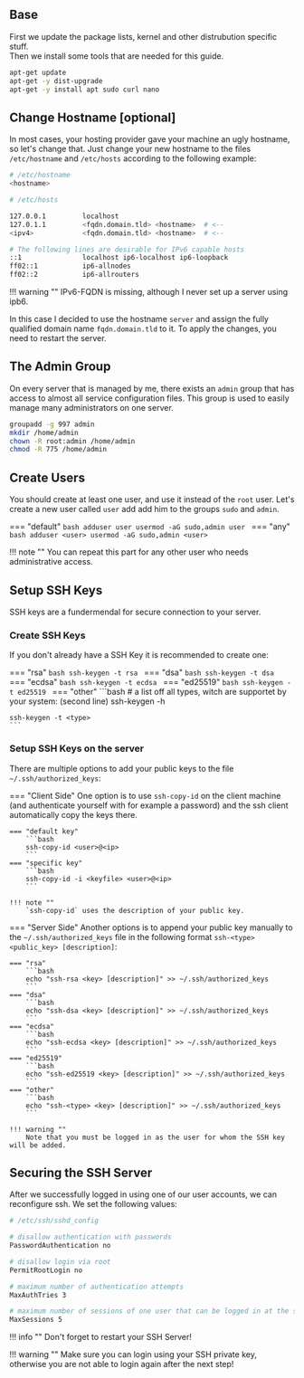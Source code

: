 ## Base
First we update the package lists, kernel and other distrubution specific stuff.
<br>
Then we install some tools that are needed for this guide.
```bash
apt-get update
apt-get -y dist-upgrade
apt-get -y install apt sudo curl nano
```

## Change Hostname [optional]
In most cases, your hosting provider gave your machine an ugly hostname, so let's change that.
Just change your new hostname to the files `/etc/hostname` and `/etc/hosts` according to the following example:
```bash
# /etc/hostname
<hostname>
```
```bash
# /etc/hosts

127.0.0.1	      localhost
127.0.1.1	      <fqdn.domain.tld> <hostname>  # <--
<ipv4>            <fqdn.domain.tld> <hostname>  # <--

# The following lines are desirable for IPv6 capable hosts
::1               localhost ip6-localhost ip6-loopback
ff02::1           ip6-allnodes
ff02::2           ip6-allrouters
```

!!! warning ""
    IPv6-FQDN is missing, although I never set up a server using ipb6.

In this case I decided to use the hostname `server` and assign the fully qualified domain name `fqdn.domain.tld` to it.
To apply the changes, you need to restart the server.

## The Admin Group
On every server that is managed by me, there exists an `admin` group that has access to almost all service configuration files.
This group is used to easily manage many administrators on one server.
```bash
groupadd -g 997 admin
mkdir /home/admin
chown -R root:admin /home/admin
chmod -R 775 /home/admin
```

## Create Users
You should create at least one user, and use it instead of the `root` user.
Let's create a new user called `user` add add him to the groups `sudo` and `admin`.

=== "default"
    ```bash
    adduser user
    usermod -aG sudo,admin user
    ```
=== "any"
    ```bash
    adduser <user>
    usermod -aG sudo,admin <user>
    ```

!!! note ""
    You can repeat this part for any other user who needs administrative access.

## Setup SSH Keys
SSH keys are a fundermendal for secure connection to your server.

### Create SSH Keys
If you don't already have a SSH Key it is recommended to create one:

=== "rsa"
    ```bash
    ssh-keygen -t rsa
    ```
=== "dsa"
    ```bash
    ssh-keygen -t dsa
    ```
=== "ecdsa"
    ```bash
    ssh-keygen -t ecdsa
    ```
=== "ed25519"
    ```bash
    ssh-keygen -t ed25519
    ```
=== "other"
    ```bash
    # a list off all types, witch are supportet by your system: (second line)
    ssh-keygen -h

    ssh-keygen -t <type>
    ```

### Setup SSH Keys on the server
There are multiple options to add your public keys to the file `~/.ssh/authorized_keys`:

=== "Client Side"
    One option is to use `ssh-copy-id` on the client machine (and authenticate yourself with for example a password)
    and the ssh client automatically copy the keys there.

    === "default key"
        ```bash
        ssh-copy-id <user>@<ip>
        ```
    === "specific key"
        ```bash
        ssh-copy-id -i <keyfile> <user>@<ip>
        ```
    
    !!! note ""
        `ssh-copy-id` uses the description of your public key.


=== "Server Side"
    Another options is to append your public key manually to the `~/.ssh/authorized_keys` file in the following format `ssh-<type> <public_key> [description]`:

    === "rsa"
        ```bash
        echo "ssh-rsa <key> [description]" >> ~/.ssh/authorized_keys
        ```
    === "dsa"
        ```bash
        echo "ssh-dsa <key> [description]" >> ~/.ssh/authorized_keys
        ```
    === "ecdsa"
        ```bash
        echo "ssh-ecdsa <key> [description]" >> ~/.ssh/authorized_keys
        ```
    === "ed25519"
        ```bash
        echo "ssh-ed25519 <key> [description]" >> ~/.ssh/authorized_keys
        ```
    === "other"
        ```bash
        echo "ssh-<type> <key> [description]" >> ~/.ssh/authorized_keys
        ```

    !!! warning ""
        Note that you must be logged in as the user for whom the SSH key will be added.

## Securing the SSH Server
After we successfully logged in using one of our user accounts, we can reconfigure ssh.
We set the following values:
```bash
# /etc/ssh/sshd_config

# disallow authentication with passwords
PasswordAuthentication no

# disallow login via root
PermitRootLogin no

# maximum number of authentication attempts
MaxAuthTries 3

# maximum number of sessions of one user that can be logged in at the same time
MaxSessions 5
```

!!! info ""
    Don't forget to restart your SSH Server!

!!! warning ""
    Make sure you can login using your SSH private key, otherwise you are not able to login again after the next step!
